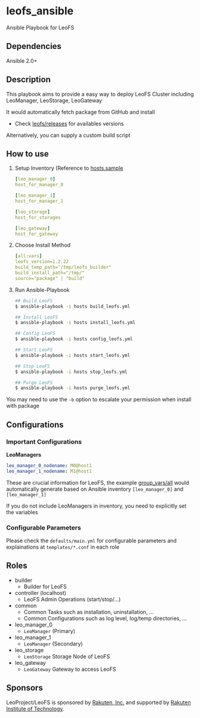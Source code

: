 leofs_ansible
=====

Ansible Playbook for LeoFS

## Dependencies
Ansible 2.0+

## Description
This playbook aims to provide a easy way to deploy LeoFS Cluster including LeoManager, LeoStorage, LeoGateway

It would automatically fetch package from GitHub and install
- Check [leofs/releases](https://github.com/leo-project/leofs/releases) for availables versions

Alternatively, you can supply a custom build script

## How to use
1. Setup Inventory (Reference to [hosts.sample](hosts.sample)
    ```yaml
    [leo_manager_0]
    host_for_manager_0

    [leo_manager_1]
    host_for_manager_1

    [leo_storage]
    host_for_storages

    [leo_gateway]
    host_for_gateway
    ```

2. Choose Install Method
    ```yaml
    [all:vars]
    leofs_version=1.2.22
    build_temp_path="/tmp/leofs_builder"
    build_install_path="/tmp/"
    source="package" | "build"
    ```

3. Run Ansible-Playbook
    ```bash
    ## Build LeoFS
    $ ansible-playbook -i hosts build_leofs.yml

    ## Install LeoFS
    $ ansible-playbook -i hosts install_leofs.yml

    ## Config LeoFS
    $ ansible-playbook -i hosts config_leofs.yml

    ## Start LeoFS
    $ ansible-playbook -i hosts start_leofs.yml

    ## Stop LeoFS
    $ ansible-playbook -i hosts stop_leofs.yml

    ## Purge LeoFS
    $ ansible-playbook -i hosts purge_leofs.yml
    ```

You may need to use the `-b` option to escalate your permission when install with package

## Configurations
### Important Configurations
**LeoManagers**
```yaml
leo_manager_0_nodename: M0@host1
leo_manager_1_nodename: M1@host1
```
These are crucial information for LeoFS, the example [group_vars/all](group_vars/all) would automatically generate based on Ansible inventory `[leo_manager_0]` and `[leo_manager_1]`

If you do not include LeoManagers in inventory, you need to explicitly set the variables

### Configurable Parameters
Please check the `defaults/main.yml` for configurable parameters and explainations at `templates/*.conf` in each role

## Roles
- builder
  * Builder for LeoFS
- controller (localhost)
  * LeoFS Admin Operations (start/stop/...)
- common
  * Common Tasks such as installation, uninstallation, ...
  * Common Configurations such as log level, log/temp directories, ...
- leo_manager_0
  * `LeoManager` (Primary)
- leo_manager_1
  * `LeoManager` (Secondary)
- leo_storage
  * `LeoStorage` Storage Node of LeoFS
- leo_gateway
  * `LeoGateway` Gateway to access LeoFS

## Sponsors
LeoProject/LeoFS is sponsored by [Rakuten, Inc.](http://global.rakuten.com/corp/) and supported by [Rakuten Institute of Technology](http://rit.rakuten.co.jp/).
